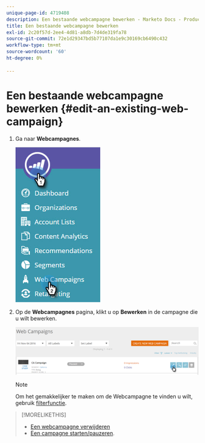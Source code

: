 ```yaml
---
unique-page-id: 4719408
description: Een bestaande webcampagne bewerken - Marketo Docs - Productdocumentatie
title: Een bestaande webcampagne bewerken
exl-id: 2c20f57d-2ee4-4d81-a8db-7d4de319fa78
source-git-commit: 72e1d29347bd5b77107da1e9c30169cb6490c432
workflow-type: tm+mt
source-wordcount: '60'
ht-degree: 0%

---
```


# Een bestaande webcampagne bewerken {#edit-an-existing-web-campaign}

1. Ga naar **Webcampagnes**.

   ![](assets/image2016-8-18-16-3a15-3a14.png)

1. Op de **Webcampagnes** pagina, klikt u op **Bewerken** in de campagne die u wilt bewerken.

   ![](assets/web-campaigns-1-edit-hand.png)

   >[!NOTE]
   >
   >Om het gemakkelijker te maken om de Webcampagne te vinden u wilt, gebruik [filterfunctie](/help/marketo/product-docs/web-personalization/working-with-web-campaigns/filter-web-campaigns.md).

>[!MORELIKETHIS]
>
>* [Een webcampagne verwijderen](/help/marketo/product-docs/web-personalization/working-with-web-campaigns/delete-a-web-campaign.md)
>* [Een campagne starten/pauzeren](/help/marketo/product-docs/web-personalization/working-with-web-campaigns/launch-pause-a-web-campaign.md).

